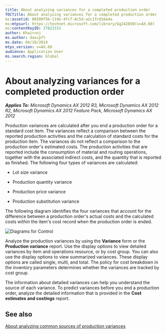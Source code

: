 ```yaml
---
title: About analyzing variances for a completed production order
TOCTitle: About analyzing variances for a completed production order
ms:assetid: 88509f5b-119e-4fcf-8c5d-a2c1fcd16e4a
ms:mtpsurl: https://technet.microsoft.com/library/Gg242850(v=AX.60)
ms:contentKeyID: 37822151
author: Khairunj
ms.author: daxcpft
ms.date: 04/18/2014
mtps_version: v=AX.60
audience: Application User
ms.search.region: Global
---
```


# About analyzing variances for a completed production order 


_**Applies To:** Microsoft Dynamics AX 2012 R3, Microsoft Dynamics AX 2012 R2, Microsoft Dynamics AX 2012 Feature Pack, Microsoft Dynamics AX 2012_

Production variances are calculated after you end a production order for a standard cost item. The variances reflect a comparison between the reported production activities and the calculation of standard costs for the production item. The variances do not reflect a comparison to the production order's estimated costs. The production activities that are reported include the consumption of material and routing operations, together with the associated indirect costs, and the quantity that is reported as finished. The following four types of variances are calculated:

  - Lot size variance

  - Production quantity variance

  - Production price variance

  - Production substitution variance

The following diagram identifies the four variances that account for the difference between a production order's actual costs and the calculated costs within the item's cost record when the production order is ended.

![Diagrams for Control](images/Gg242850.Control(AX.60).jpg "Diagrams for Control")

Analyze the production variances by using the **Variance** form or the **Production variance** report. Use the display options to view detailed variances by item and operations resource, or by cost group. You can also use the display options to view summarized variances. These display options are called single, multi, and total. The policy for cost breakdown in the inventory parameters determines whether the variances are tracked by cost group.

The information about detailed variances can help you understand the source of each variance. To predict variances before you end a production order, analyze the detailed information that is provided in the **Cost estimates and costings** report.

## See also

[About analyzing common sources of production variances](about-analyzing-common-sources-of-production-variances.md)

  


